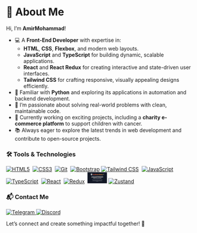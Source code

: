 <div dir="ltr" align="left">

# 👋 About Me  

Hi, I’m **AmirMohammad**!  
- 💻 A **Front-End Developer** with expertise in:  
  - **HTML**, **CSS**, **Flexbox**, and modern web layouts.  
  - **JavaScript** and **TypeScript** for building dynamic, scalable applications.  
  - **React** and **React Redux** for creating interactive and state-driven user interfaces.  
  - **Tailwind CSS** for crafting responsive, visually appealing designs efficiently.  
- 🐍 Familiar with **Python** and exploring its applications in automation and backend development.  
- 🌱 I’m passionate about solving real-world problems with clean, maintainable code.  
- 🚀 Currently working on exciting projects, including a **charity e-commerce platform** to support children with cancer.  
- 📚 Always eager to explore the latest trends in web development and contribute to open-source projects.  

### 🛠️ Tools & Technologies  
<p>
  <a href="https://www.w3.org/html/"><img src="https://skillicons.dev/icons?i=html" alt="HTML5" /></a>&nbsp;
  <a href="https://www.w3schools.com/css/"><img src="https://skillicons.dev/icons?i=css" alt="CSS3" /></a>&nbsp;
  <a href="https://git-scm.com/"><img src="https://skillicons.dev/icons?i=git" alt="Git" /></a>&nbsp;
  <a href="https://getbootstrap.com/"><img src="https://skillicons.dev/icons?i=bootstrap" alt="Bootstrap" /></a>
  <a href="https://tailwindcss.com/"><img src="https://skillicons.dev/icons?i=tailwindcss" alt="Tailwind CSS" /></a>&nbsp;
  <a href="https://developer.mozilla.org/en-US/docs/Web/JavaScript"><img src="https://skillicons.dev/icons?i=js" alt="JavaScript" /></a>&nbsp;
  <a href="https://www.typescriptlang.org/"><img src="https://skillicons.dev/icons?i=ts" alt="TypeScript" /></a>&nbsp;
  <a href="https://react.dev/"><img src="https://skillicons.dev/icons?i=react" alt="React" /></a>&nbsp;
  <a href="https://redux.js.org/"><img src="https://skillicons.dev/icons?i=redux" alt="Redux" /></a>&nbsp;
<a href="https://tanstack.com/query"><img src="https://raw.githubusercontent.com/TanStack/query/main/media/repo-header.png" alt="React Query" height="30" /></a>
<a href="https://zustand-demo.pmnd.rs/"><img src="https://raw.githubusercontent.com/pmndrs/zustand/main/logo.svg" alt="Zustand" height="30" /></a>
</p>



### 📬 Contact Me  
<p>
  <a href="https://t.me/xiawmir" target="_blank">
    <img src="https://img.shields.io/badge/Telegram-%230077B5.svg?style=flat&logo=telegram&logoColor=white" alt="Telegram" />
  </a>
  <a href="https://discordapp.com/users/awmir.kh" target="_blank">
    <img src="https://img.shields.io/badge/Discord-%237289DA.svg?style=flat&logo=discord&logoColor=white" alt="Discord" />
  </a>
</p>

Let’s connect and create something impactful together! 🌟  

</div>

